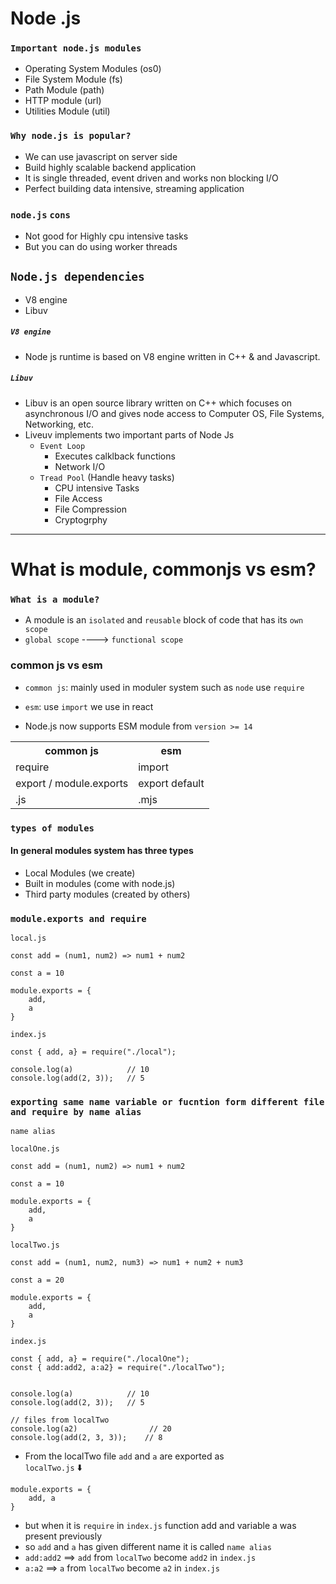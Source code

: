# Node .js

### `Important node.js modules`

- Operating System Modules (os0)
- File System Module (fs)
- Path Module (path)
- HTTP module (url)
- Utilities Module (util)

### `Why node.js is popular?`

- We can use javascript on server side
- Build highly scalable backend application
- It is single threaded, event driven and works non blocking I/O
- Perfect building data intensive, streaming application

### `node.js` `cons`

- Not good for Highly cpu intensive tasks
- But you can do using worker threads

## `Node.js dependencies`

- V8 engine
- Libuv

##### `V8 engine`

- Node js runtime is based on V8 engine written in C++ & and Javascript.

##### `Libuv`

- Libuv is an open source library written on C++ which focuses on asynchronous I/O and gives node access to Computer OS, File Systems, Networking, etc.
- Liveuv implements two important parts of Node Js
  - `Event Loop`
    - Executes calklback functions
    - Network I/O
  - `Tread Pool` (Handle heavy tasks)
    - CPU intensive Tasks
    - File Access
    - File Compression
    - Cryptogrphy

---

# What is module, commonjs vs esm?

### `What is a module?`

- A module is an `isolated` and `reusable` block of code that has its `own scope`
- `global scope` ----> `functional scope`

### common js vs esm

- `common js`: mainly used in moduler system such as `node` use `require`
- `esm`: use `import` we use in react

- Node.js now supports ESM module from `version >= 14`

<table>
    <tr>
        <th> common js </th>
        <th> esm </th>
    </tr>
    <tr>
        <td>require</td>
        <td>import</td>        
    </tr>
    <tr>
        <td>export / module.exports</td>
        <td>export default</td>        
    </tr>
    <tr>
        <td>.js</td>
        <td>.mjs</td>        
    </tr>
</table>

### `types of modules`

#### In general modules system has three types

- Local Modules (we create)
- Built in modules (come with node.js)
- Third party modules (created by others)

### `module.exports and require`

`local.js`

```
const add = (num1, num2) => num1 + num2

const a = 10

module.exports = {
    add,
    a
}
```

`index.js`

```
const { add, a} = require("./local");

console.log(a)            // 10
console.log(add(2, 3));   // 5

```

### `exporting same name variable or fucntion form different file and require by name alias`

`name alias`

`localOne.js`

```
const add = (num1, num2) => num1 + num2

const a = 10

module.exports = {
    add,
    a
}
```

`localTwo.js`

```
const add = (num1, num2, num3) => num1 + num2 + num3

const a = 20

module.exports = {
    add,
    a
}
```

`index.js`

```
const { add, a} = require("./localOne");
const { add:add2, a:a2} = require("./localTwo");


console.log(a)            // 10
console.log(add(2, 3));   // 5

// files from localTwo
console.log(a2)                // 20
console.log(add(2, 3, 3));    // 8

```

- From the localTwo file `add` and `a` are exported as <br>
  `localTwo.js` ⬇️

```
module.exports = {
    add, a
}
```

- but when it is `require` in `index.js` function add and variable a was present previously
- so `add` and `a` has given different name it is called `name alias`
- `add:add2` ==> `add` from `localTwo` become `add2` in `index.js`
- `a:a2` ==> `a` from `localTwo` become `a2` in `index.js`
